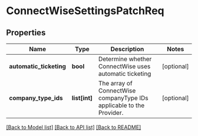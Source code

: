 # ConnectWiseSettingsPatchReq

## Properties
Name | Type | Description | Notes
------------ | ------------- | ------------- | -------------
**automatic_ticketing** | **bool** | Determine whether ConnectWise uses automatic ticketing | [optional] 
**company_type_ids** | **list[int]** | The array of ConnectWise companyType IDs applicable to the Provider. | [optional] 

[[Back to Model list]](../README.md#documentation-for-models) [[Back to API list]](../README.md#documentation-for-api-endpoints) [[Back to README]](../README.md)


